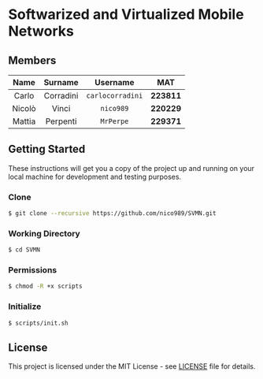 # Softwarized and Virtualized Mobile Networks

## Members

|  Name  |  Surname  |     Username     |    MAT     |
| :----: | :-------: | :--------------: | :--------: |
| Carlo  | Corradini | `carlocorradini` | **223811** |
| Nicolò |   Vinci   |    `nico989`     | **220229** |
| Mattia | Perpenti  |    `MrPerpe`     | **229371** |

## Getting Started

These instructions will get you a copy of the project up and running on your local machine for development and testing purposes.

### Clone

```bash
$ git clone --recursive https://github.com/nico989/SVMN.git
```

### Working Directory

```bash
$ cd SVMN
```

### Permissions

```bash
$ chmod -R +x scripts
```

### Initialize

```bash
$ scripts/init.sh
```

## License

This project is licensed under the MIT License - see [LICENSE](LICENSE) file for details.
